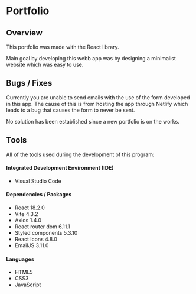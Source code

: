 # Portfolio

## Overview

This portfolio was made with the React library.

Main goal by developing this webb app was by designing a minimalist website which was easy to use.

## Bugs / Fixes

Currently you are unable to send emails with the use of the form developed in this app.
The cause of this is from hosting the app through Netlify which leads to a bug that causes the form to never be sent.

No solution has been established since a new portfolio is on the works.

## Tools

All of the tools used during the development of this program:

#### Integrated Development Environment (IDE)

- Visual Studio Code

#### Dependencies / Packages

- React 18.2.0
- Vite 4.3.2
- Axios 1.4.0
- React router dom 6.11.1
- Styled components 5.3.10
- React Icons 4.8.0
- EmailJS 3.11.0

#### Languages

- HTML5
- CSS3
- JavaScript
